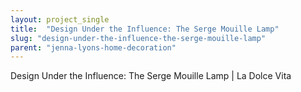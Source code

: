 ```yaml
---
layout: project_single
title:  "Design Under the Influence: The Serge Mouille Lamp"
slug: "design-under-the-influence-the-serge-mouille-lamp"
parent: "jenna-lyons-home-decoration"
---
```

Design Under the Influence: The Serge Mouille Lamp | La Dolce Vita